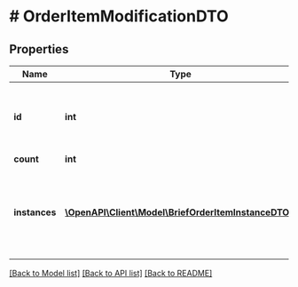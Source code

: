 # # OrderItemModificationDTO

## Properties

Name | Type | Description | Notes
------------ | ------------- | ------------- | -------------
**id** | **int** | Идентификатор товара в рамках заказа.  Получить идентификатор можно с помощью ресурсов [GET campaigns/{campaignId}/orders](../../reference/orders/getOrders.md) или [GET campaigns/{campaignId}/orders/{orderId}](../../reference/orders/getOrder.md).  Обязательный параметр. |
**count** | **int** | Новое количество товара. |
**instances** | [**\OpenAPI\Client\Model\BriefOrderItemInstanceDTO[]**](BriefOrderItemInstanceDTO.md) | Информация о маркировке единиц товара.  Передавайте в запросе все единицы товара, который подлежит маркировке.  Обязательный параметр, если в заказе от бизнеса есть товары, подлежащие маркировке в системе [«Честный ЗНАК»](https://честныйзнак.рф/) или [«ASL BELGISI»](https://aslbelgisi.uz) (для продавцов Market Yandex Go). | [optional]

[[Back to Model list]](../../README.md#models) [[Back to API list]](../../README.md#endpoints) [[Back to README]](../../README.md)
